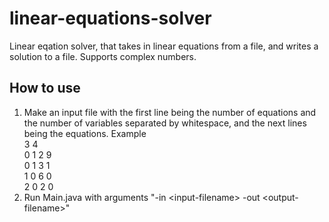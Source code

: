 # linear-equations-solver

Linear eqation solver, that takes in linear equations from a file, and writes a solution to a file. Supports complex numbers.

## How to use
1. Make an input file with the first line being the number of equations and the number of variables separated by whitespace, and the next lines being the equations.
   Example  
   3 4  
   0 1 2 9  
   0 1 3 1  
   1 0 6 0  
   2 0 2 0  
2. Run Main.java with arguments "-in \<input-filename\> -out \<output-filename\>"
